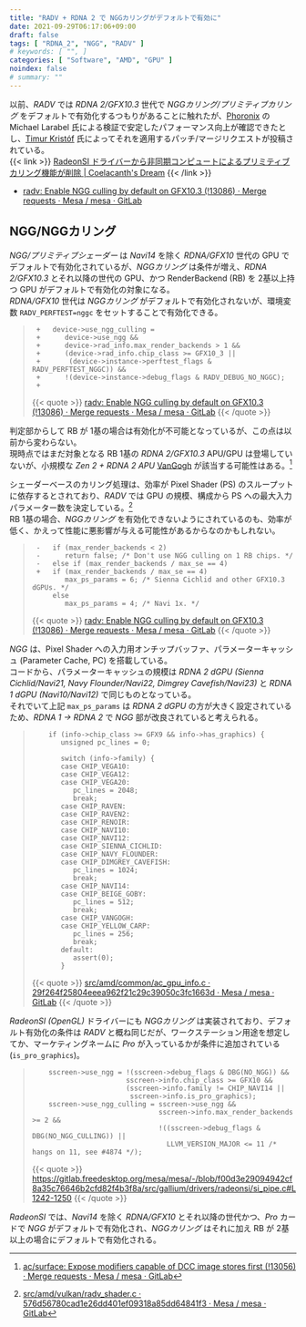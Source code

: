 ```yaml
---
title: "RADV + RDNA 2 で NGGカリングがデフォルトで有効に"
date: 2021-09-29T06:17:06+09:00
draft: false
tags: [ "RDNA_2", "NGG", "RADV" ]
# keywords: [ "", ]
categories: [ "Software", "AMD", "GPU" ]
noindex: false
# summary: ""
---
```


以前、*RADV* では *RDNA 2/GFX10.3* 世代で *NGGカリング/プリミティブカリング* をデフォルトで有効化するつもりがあることに触れたが、[Phoronix](https://www.phoronix.com/) の Michael Larabel 氏による検証で安定したパフォーマンス向上が確認できたとし、[Timur Kristóf](https://gitlab.freedesktop.org/Venemo) 氏によってそれを適用するパッチ/マージリクエストが投稿されている。  
{{< link >}} [RadeonSI ドライバーから非同期コンピュートによるプリミティブカリング機能が削除 | Coelacanth's Dream](/posts/2021/09/21/radeonsi-remove-prim-discard/) {{< /link >}}

 * [radv: Enable NGG culling by default on GFX10.3 (!13086) · Merge requests · Mesa / mesa · GitLab](https://gitlab.freedesktop.org/mesa/mesa/-/merge_requests/13086)

## NGG/NGGカリング

*NGG/プリミティブシェーダー* は *Navi14* を除く *RDNA/GFX10* 世代の GPU でデフォルトで有効化されているが、*NGGカリング* は条件が増え、*RDNA 2/GFX10.3* とそれ以降の世代の GPU、かつ RenderBackend (RB) を 2基以上持つ GPU がデフォルトで有効化の対象になる。  
*RDNA/GFX10* 世代は *NGGカリング* がデフォルトで有効化されないが、環境変数 `RADV_PERFTEST=nggc` をセットすることで有効化できる。  

 > 		+   device->use_ngg_culling =
 > 		+      device->use_ngg &&
 > 		+      device->rad_info.max_render_backends > 1 &&
 > 		+      (device->rad_info.chip_class >= GFX10_3 ||
 > 		+       (device->instance->perftest_flags & RADV_PERFTEST_NGGC)) &&
 > 		+      !(device->instance->debug_flags & RADV_DEBUG_NO_NGGC);
 > 		+
 >
 > {{< quote >}} [radv: Enable NGG culling by default on GFX10.3 (!13086) · Merge requests · Mesa / mesa · GitLab](https://gitlab.freedesktop.org/mesa/mesa/-/merge_requests/13086) {{< /quote >}}

判定部からして RB が 1基の場合は有効化が不可能となっているが、この点は以前から変わらない。  
現時点ではまだ対象となる RB 1基の *RDNA 2/GFX10.3* APU/GPU は登場していないが、小規模な *Zen 2 + RDNA 2 APU* [VanGogh](/rags/vangogh) が該当する可能性はある。[^dcc]  

[^dcc]: [ac/surface: Expose modifiers capable of DCC image stores first (!13056) · Merge requests · Mesa / mesa · GitLab](https://gitlab.freedesktop.org/mesa/mesa/-/merge_requests/13056/diffs?commit_id=39f5be7d6ed133659160a791c9c752b99f8bcc28)

シェーダーベースのカリング処理は、効率が Pixel Shader (PS) のスループットに依存するとされており、*RADV* では GPU の規模、構成から PS への最大入力パラメーター数を決定している。[^ps-param]  
RB 1基の場合、*NGGカリング* を有効化できないようにされているのも、効率が低く、かえって性能に悪影響が与える可能性があるからなのかもしれない。  

[^ps-param]:  [src/amd/vulkan/radv_shader.c · 576d56780cad1e26dd401ef09318a85dd64841f3 · Mesa / mesa · GitLab](https://gitlab.freedesktop.org/mesa/mesa/-/blob/576d56780cad1e26dd401ef09318a85dd64841f3/src/amd/vulkan/radv_shader.c#L899)

 > 		-   if (max_render_backends < 2)
 > 		-      return false; /* Don't use NGG culling on 1 RB chips. */
 > 		-   else if (max_render_backends / max_se == 4)
 > 		+   if (max_render_backends / max_se == 4)
 > 		       max_ps_params = 6; /* Sienna Cichlid and other GFX10.3 dGPUs. */
 > 		    else
 > 		       max_ps_params = 4; /* Navi 1x. */
 >
 > {{< quote >}} [radv: Enable NGG culling by default on GFX10.3 (!13086) · Merge requests · Mesa / mesa · GitLab](https://gitlab.freedesktop.org/mesa/mesa/-/merge_requests/13086) {{< /quote >}}

*NGG* は、Pixel Shader への入力用オンチップバッファ、パラメーターキャッシュ (Parameter Cache, PC) を搭載している。  
コードから、パラメーターキャッシュの規模は *RDNA 2 dGPU (Sienna Cichlid/Navi21, Navy Flounder/Navi22, Dimgrey Cavefish/Navi23)* と *RDNA 1 dGPU (Navi10/Navi12)* で同じものとなっている。  
それでいて上記 `max_ps_params` は *RDNA 2 dGPU* の方が大きく設定されているため、*RDNA 1 -> RDNA 2* で *NGG* 部が改良されていると考えられる。  

 > 		   if (info->chip_class >= GFX9 && info->has_graphics) {
 > 		      unsigned pc_lines = 0;
 > 		
 > 		      switch (info->family) {
 > 		      case CHIP_VEGA10:
 > 		      case CHIP_VEGA12:
 > 		      case CHIP_VEGA20:
 > 		         pc_lines = 2048;
 > 		         break;
 > 		      case CHIP_RAVEN:
 > 		      case CHIP_RAVEN2:
 > 		      case CHIP_RENOIR:
 > 		      case CHIP_NAVI10:
 > 		      case CHIP_NAVI12:
 > 		      case CHIP_SIENNA_CICHLID:
 > 		      case CHIP_NAVY_FLOUNDER:
 > 		      case CHIP_DIMGREY_CAVEFISH:
 > 		         pc_lines = 1024;
 > 		         break;
 > 		      case CHIP_NAVI14:
 > 		      case CHIP_BEIGE_GOBY:
 > 		         pc_lines = 512;
 > 		         break;
 > 		      case CHIP_VANGOGH:
 > 		      case CHIP_YELLOW_CARP:
 > 		         pc_lines = 256;
 > 		         break;
 > 		      default:
 > 		         assert(0);
 > 		      }
 >
 > {{< quote >}} [src/amd/common/ac_gpu_info.c · 29f264f25804eeea962f21c29c39050c3fc1663d · Mesa / mesa · GitLab](https://gitlab.freedesktop.org/mesa/mesa/-/blob/29f264f25804eeea962f21c29c39050c3fc1663d/src/amd/common/ac_gpu_info.c#L1013-1042) {{< /quote >}}

*RadeonSI (OpenGL)* ドライバーにも *NGGカリング* は実装されており、デフォルト有効化の条件は *RADV* と概ね同じだが、ワークステーション用途を想定してか、マーケティングネームに *Pro* が入っているかが条件に追加されている (`is_pro_graphics`)。  

 > 		   sscreen->use_ngg = !(sscreen->debug_flags & DBG(NO_NGG)) &&
 > 		                      sscreen->info.chip_class >= GFX10 &&
 > 		                      (sscreen->info.family != CHIP_NAVI14 ||
 > 		                       sscreen->info.is_pro_graphics);
 > 		   sscreen->use_ngg_culling = sscreen->use_ngg &&
 > 		                              sscreen->info.max_render_backends >= 2 &&
 > 		                              !((sscreen->debug_flags & DBG(NO_NGG_CULLING)) ||
 > 		                                LLVM_VERSION_MAJOR <= 11 /* hangs on 11, see #4874 */);
 >
 > {{< quote >}} <https://gitlab.freedesktop.org/mesa/mesa/-/blob/f00d3e29094942cf8a35c76646b2cfd82f4b3f8a/src/gallium/drivers/radeonsi/si_pipe.c#L1242-1250> {{< /quote >}}

*RadeonSI* では、*Navi14* を除く *RDNA/GFX10* とそれ以降の世代かつ、*Pro* カードで *NGG* がデフォルトで有効化され、*NGGカリング* はそれに加え RB が 2基以上の場合にデフォルトで有効化される。  

